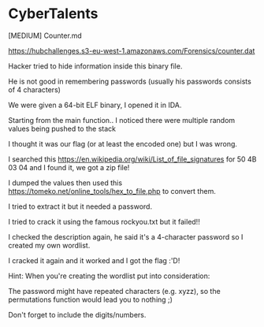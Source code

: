 # CyberTalents
[MEDIUM] Counter.md

https://hubchallenges.s3-eu-west-1.amazonaws.com/Forensics/counter.dat

Hacker tried to hide information inside this binary file.

He is not good in remembering passwords (usually his passwords consists of 4 characters)

We were given a 64-bit ELF binary, I opened it in IDA.

Starting from the main function.. I noticed there were multiple random values being pushed to the stack


I thought it was our flag (or at least the encoded one) but I was wrong.

I searched this https://en.wikipedia.org/wiki/List_of_file_signatures for 50 4B 03 04 and I found it, we got a zip file!

I dumped the values then used this https://tomeko.net/online_tools/hex_to_file.php to convert them.

I tried to extract it but it needed a password.

I tried to crack it using the famous rockyou.txt but it failed!!

I checked the description again, he said it's a 4-character password so I created my own wordlist.

I cracked it again and it worked and I got the flag :'D!

Hint: When you're creating the wordlist put into consideration:

The password might have repeated characters (e.g. xyzz), so the permutations function would lead you to nothing ;)


Don't forget to include the digits/numbers.

